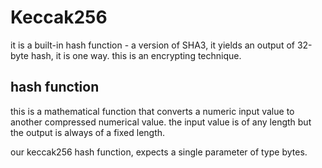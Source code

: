 # Keccak256

it is a built-in hash function - a version of SHA3, it yields an output of 32-byte hash, it is one way. this is an encrypting technique.

## hash function

this is a mathematical function that converts a numeric input value to another compressed numerical value. the input value is of any length but the output is always of a fixed length.

our keccak256 hash function, expects a single parameter of type bytes.
